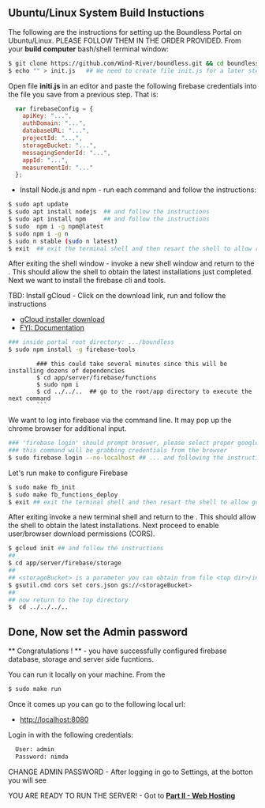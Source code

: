 ## Ubuntu/Linux System Build Instuctions
The following are the instructions for setting up the Boundless Portal on Ubuntu/Linux. PLEASE FOLLOW THEM IN THE ORDER PROVIDED. 
From your **build computer** bash/shell terminal window:
```bash
$ git clone https://github.com/Wind-River/boundless.git && cd boundless
$ echo "" > init.js   ## We need to create file init.js for a later step.
```
Open file **initi.js** in an editor and paste the following firebase credentials into the file you save from a previous step. That is:
```js
  var firebaseConfig = {
    apiKey: "...",
    authDomain: "...",
    databaseURL: "...",
    projectId: "...",
    storageBucket: "...",
    messagingSenderId: "...",
    appId: "...",
    measurementId: "..."
  };
```
* Install Node.js and npm - run each command and follow the instructions:
```bash
$ sudo apt update
$ sudo apt install nodejs  ## and follow the instructions
$ sudo apt install npm     ## and follow the instructions
$ sudo  npm i -g npm@latest
$ sudo npm i -g n
$ sudo n stable (sudo n latest)
$ exit  ## exit the terminal shell and then resart the shell to allow registion of the above utilities
```
After exiting the shell window - invoke a new shell window and return to the <top directory>. This should allow the shell to obtain the latest installations just completed. Next we want to install the firebase cli and tools. 


TBD: Install gCloud - Click on the download link, run and follow the instructions
  * [gCloud installer download](https://dl.google.com/dl/cloudsdk/channels/rapid/GoogleCloudSDKInstaller.exe)
  * [FYI: Documentation](https://cloud.google.com/storage/docs/gsutil_install)

```bash
### inside portal root directory: .../boundless
$ sudo npm install -g firebase-tools
```

            ### this could take several minutes since this will be installing dozens of dependencies
            $ cd app/server/firebase/functions 
            $ sudo npm i 
            $ cd ../../..  ## go to the root/app directory to execute the next command
            ```
We want to log into firebase via the command line. It may pop up the chrome browser for additional input. 
```bash
### 'firebase login' should prompt broswer, please select proper google account since
### this command will be grabbing credentials from the browser
$ sudo firebase login --no-localhost ## ... and following the instructions - you may need the chrome browser on another device
```
Let's run make to configure Firebase
```bash
$ sudo make fb_init
$ sudo make fb_functions_deploy
$ exit ## exit the terminal shell and then resart the shell to allow gcloud init
```
After exiting invoke a new terminal shell and return to the <top directory>. This should allow the shell to obtain the latest installations. Next proceed to enable user/browser download permissions (CORS).

```bash
$ gcloud init ## and follow the instructions
##
$ cd app/server/firebase/storage
##
## <storageBucket> is a parameter you can obtain from file <top dir>/init.js
$ gsutil.cmd cors set cors.json gs://<storageBucket>
##
## now return to the top directory
$  cd ../../../..
```
## Done, Now set the Admin password
** Congratulations ! ** - you have successfully configured firebase database, storage and server side fucntions. 

You can run it locally on your machine. From the <top dir>
```bash
$ sudo make run
```
Once it comes up you can go to the following local url:
  * [http://localhost:8080](http://localhost:8080)

Login in with the following credentials:
```bash
  User: admin
  Password: nimda
```

CHANGE ADMIN PASSWORD - After logging in go to Settings, at the botton you will see 

YOU ARE READY TO RUN THE SERVER! - Got to [**Part II - Web Hosting**](https://github.com/Wind-River/boundless/blob/master/docs/Installation/Install-main.md#part-ii-running-hosting-the-web-portal)
